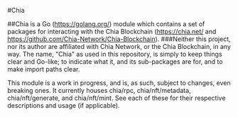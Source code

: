 #Chia

##Chia is a Go (https://golang.org/) module which contains a set of packages for interacting with the Chia Blockchain (https://chia.net/ and https://github.com/Chia-Network/Chia-Blockchain).
###Neither this project, nor its author are affiliated with Chia Network, or the Chia Blockchain, in any way. The name, "Chia" as used in this repository, is simply to keep things clear and Go-like; to indicate what it, and its sub-packages are for, and to make import paths clear.

This module is a work in progress, and is, as such, subject to changes, even breaking ones. It currently houses chia/rpc, chia/nft/metadata, chia/nft/generate, and chia/nft/mint. See each of these for their respective descriptions and usage (if applicable).
